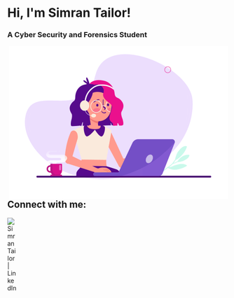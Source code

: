 <h1>Hi, I'm Simran Tailor!</h1>
<h3> A Cyber Security and Forensics Student</h3>
<img align="right" alt="coding" src="https://github.com/SimranTailor/SimranTailor/blob/main/Animated.gif">

<h2>Connect with me:</h2>

[<img align="left" alt="Simran Tailor | LinkedIn" width="22px" src="https://cdn.jsdelivr.net/npm/simple-icons@v3/icons/linkedin.svg" />](https://www.linkedin.com/in/simran-tailor-913290259/)
